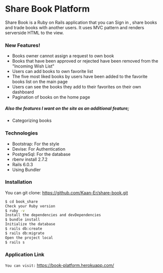 # Share Book Platform

Share Book is a Ruby on Rails application that you can Sign in , share books and trade books with another users. It uses MVC pattern and renders serverside HTML to the view.

### New Features!

  - Books owner cannot assign a request to own book
  - Books that have been approved or rejected have been removed from the "Incoming Wish List"
  - Users can add books to own favorite list
  - The five most liked books by users have been added to the favorite books list on the main page
  - Users can see the books they add to their favorites on their own dashboard
  - Pagination of books on the home page
  
##### Also the features I want on the site as an additional feature;
- Categorizing books
    
### Technologies

* Bootstrap: For the style
* Devise: For Authentication
* PostgreSql: For the database
* rbenv install 2.7.2
* Rails 6.0.3
* Using Bundler

### Installation

You can git clone: https://github.com/Kaan-Er/share-book.git

```sh
$ cd book_share
Check your Ruby version
$ ruby -v
Install the dependencies and devDependencies
$ bundle install
Initialize the database
$ rails db:create
$ rails db:migrate
Open the project local
$ rails s
```

### Application Link

`You can visit:` https://book-platform.herokuapp.com/
